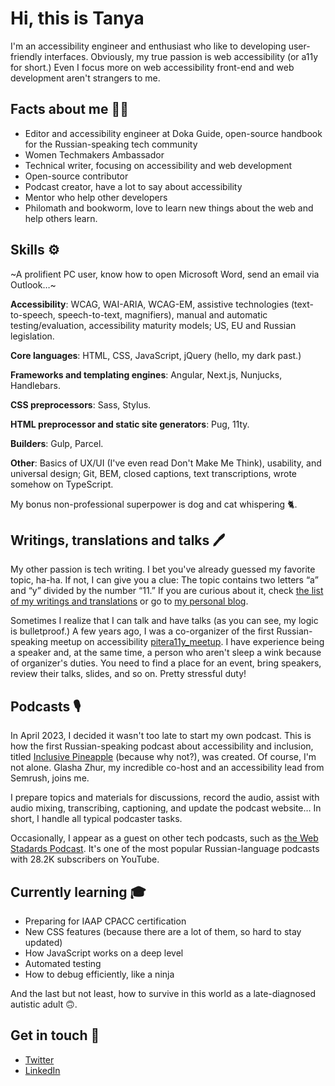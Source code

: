 # Hi, this is Tanya

I'm an accessibility engineer and enthusiast who like to developing user-friendly interfaces. Obviously, my true passion is web accessibility (or a11y for short.) Even I focus more on web accessibility front-end and web development aren't strangers to me.

## Facts about me 👩‍💻

- Editor and accessibility engineer at Doka Guide, open-source handbook for the Russian-speaking tech community
- Women Techmakers Ambassador
- Technical writer, focusing on accessibility and web development
- Open-source contributor
- Podcast creator, have a lot to say about accessibility
- Mentor who help other developers
- Philomath and bookworm, love to learn new things about the web and help others learn.

## Skills ⚙️

~A prolifient PC user, know how to open Microsoft Word, send an email via Outlook…~

**Accessibility**: WCAG, WAI-ARIA, WCAG-EM, assistive technologies (text-to-speech, speech-to-text, magnifiers), manual and automatic testing/evaluation, accessibility maturity models; US, EU and Russian legislation.

**Core languages**: HTML, CSS, JavaScript, jQuery (hello, my dark past.)

**Frameworks and templating engines**: Angular, Next.js, Nunjucks, Handlebars.

**CSS preprocessors**: Sass, Stylus.

**HTML preprocessor and static site generators**: Pug, 11ty.

**Builders**: Gulp, Parcel.

**Other**: Basics of UX/UI (I've even read Don't Make Me Think), usability, and universal design; Git, BEM, closed captions, text transcriptions, wrote somehow on TypeScript.

My bonus non-professional superpower is dog and cat whispering 🐈.

## Writings, translations and talks 🖊️

My other passion is tech writing. I bet you've already guessed my favorite topic, ha-ha. If not, I can give you a clue: The topic contains two letters “a” and “y” divided by the number “11.” If you are curious about it, check [the list of my writings and translations](https://github.com/TatianaFokina/my-articles-and-talks/blob/main/links-en.md) or go to [my personal blog](https://tatiana-fokina-blog.ru/en/).

Sometimes I realize that I can talk and have talks (as you can see, my logic is bulletproof.) A few years ago, I was a co-organizer of the first Russian-speaking meetup on accessibility [pitera11y_meetup](https://www.youtube.com/playlist?list=PLTdS5E3zupkGg0FoMoWB5FD2tlBrSWUQB). I have experience being a speaker and, at the same time, a person who aren't sleep a wink because of organizer's duties. You need to find a place for an event, bring speakers, review their talks, slides, and so on. Pretty stressful duty!

## Podcasts 🎙️

In April 2023, I decided it wasn't too late to start my own podcast. This is how the first Russian-speaking podcast about accessibility and inclusion, titled [Inclusive Pineapple](https://inclusivepineapple.github.io) (because why not?), was created. Of course, I'm not alone. Glasha Zhur, my incredible co-host and an accessibility lead from Semrush, joins me.

I prepare topics and materials for discussions, record the audio, assist with audio mixing, transcribing, captioning, and update the podcast website… In short, I handle all typical podcaster tasks.

Occasionally, I appear as a guest on other tech podcasts, such as [the Web Stadards Podcast](https://web-standards.ru/podcast/). It's one of the most popular Russian-language podcasts with 28.2K subscribers on YouTube.

## Currently learning 🎓

- Preparing for IAAP CPACC certification
- New CSS features (because there are a lot of them, so hard to stay updated)
- How JavaScript works on a deep level
- Automated testing
- How to debug efficiently, like a ninja

And the last but not least, how to survive in this world as a late-diagnosed autistic adult 🙃.

## Get in touch 🫰

- [Twitter](https://twitter.com/ta_fokina)
- [LinkedIn](https://www.linkedin.com/in/tatiana-fokina-frontend/)
